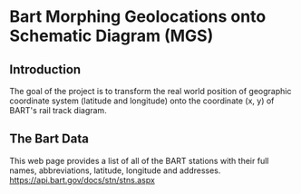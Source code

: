 # Bart Morphing Geolocations onto Schematic Diagram (MGS)
## Introduction
The goal of the project is to transform the real world position of geographic coordinate system (latitude and longitude) onto the coordinate (x, y) of BART's rail track diagram.

## The Bart Data
This web page provides a list of all of the BART stations with their full names, abbreviations, latitude, longitude and addresses.
https://api.bart.gov/docs/stn/stns.aspx

